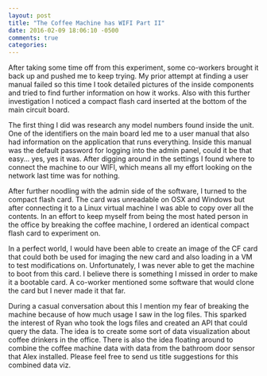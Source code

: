 ```yaml
---
layout: post
title: "The Coffee Machine has WIFI Part II"
date: 2016-02-09 18:06:10 -0500
comments: true
categories: 
---
```

After taking some time off from this experiment, some co-workers brought it back up and pushed me to keep trying. My prior attempt at finding a user manual failed so this time I took detailed pictures of the inside components and tried to find further information on how it works. Also with this further investigation I noticed a compact flash card inserted at the bottom of the main circuit board.

The first thing I did was research any model numbers found inside the unit. One of the identifiers on the main board led me to a user manual that also had information on the application that runs everything. Inside this manual was the default password for logging into the admin panel, could it be that easy… yes, yes it was. After digging around in the settings I found where to connect the machine to our WIFI, which means all my effort looking on the network last time was for nothing.

After further noodling with the admin side of the software, I turned to the compact flash card. The card was unreadable on OSX and Windows but after connecting it to a Linux virtual machine I was able to copy over all the contents. In an effort to keep myself from being the most hated person in the office by breaking the coffee machine, I ordered an identical compact flash card to experiment on.

In a perfect world, I would have been able to create an image of the CF card that could both be used for imaging the new card and also loading in a VM to test modifications on. Unfortunately, I was never able to get the machine to boot from this card. I believe there is something I missed in order to make it a bootable card. A co-worker mentioned some software that would clone the card but I never made it that far.

During a casual conversation about this I mention my fear of breaking the machine because of how much usage I saw in the log files. This sparked the interest of Ryan who took the logs files and created an API that could query the data. The idea is to create some sort of data visualization about coffee drinkers in the office. There is also the idea floating around to combine the coffee machine data with data from the bathroom door sensor that Alex installed. Please feel free to send us title suggestions for this combined data viz.
